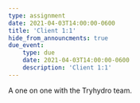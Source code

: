 ```yaml
---
type: assignment
date: 2021-04-03T14:00:00-0600
title: 'Client 1:1'
hide_from_announcments: true
due_event:
    type: due
    date: 2021-04-03T14:00:00-0600
    description: 'Client 1:1'
---
```

A one on one with the Tryhydro team.